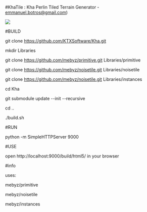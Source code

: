 #KhaTile : 
Kha Perlin Tiled Terrain Generator -
emmanuel.botros@gmail.com)


![](http://s16.postimg.org/xx79qlspx/khatile.png)

#BUILD

git clone https://github.com/KTXSoftware/Kha.git

mkdir Libraries 

git clone https://github.com/mebyz/primitive.git Libraries/primitive

git clone https://github.com/mebyz/noisetile.git Libraries/noisetile

git clone https://github.com/mebyz/noisetile.git Libraries/instances

cd Kha

git submodule update --init --recursive

cd ..

./build.sh

#RUN

python -m SimpleHTTPServer 9000

#USE

open http://localhost:9000/build/html5/ in your browser


#info

uses:

mebyz/primitive

mebyz/noisetile

mebyz/instances
